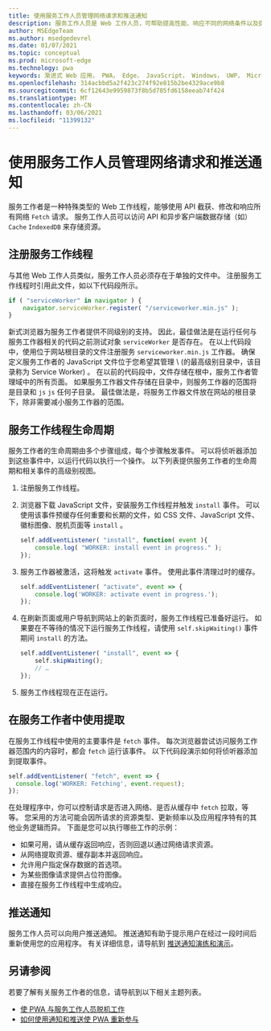 ```yaml
---
title: 使用服务工作人员管理网络请求和推送通知
description: 服务工作人员是 Web 工作人员，可帮助提高性能、响应不同的网络条件以及提高与 Web 应用程序的连接性。
author: MSEdgeTeam
ms.author: msedgedevrel
ms.date: 01/07/2021
ms.topic: conceptual
ms.prod: microsoft-edge
ms.technology: pwa
keywords: 渐进式 Web 应用， PWA， Edge， JavaScript， Windows， UWP， Microsoft Store
ms.openlocfilehash: 314acbbd5a2f423c274f92e815b2be4329ace9b8
ms.sourcegitcommit: 6cf12643e9959873f8b5d785fd6158eeab74f424
ms.translationtype: MT
ms.contentlocale: zh-CN
ms.lasthandoff: 03/06/2021
ms.locfileid: "11399132"
---
```

# <a name="use-service-workers-to-manage-network-requests-and-push-notifications"></a>使用服务工作人员管理网络请求和推送通知

服务工作者是一种特殊类型的 Web 工作线程，能够使用 API 截获、修改和响应所有网络 `Fetch` 请求。  服务工作人员可以访问 API 和异步客户端数据存储（如） `Cache` `IndexedDB` 来存储资源。  

## <a name="registering-a-service-worker"></a>注册服务工作线程  

与其他 Web 工作人员类似，服务工作人员必须存在于单独的文件中。 注册服务工作线程时引用此文件，如以下代码段所示。  

```javascript
if ( "serviceWorker" in navigator ) {
    navigator.serviceWorker.register( "/serviceworker.min.js" );
}
```  

新式浏览器为服务工作者提供不同级别的支持。 因此，最佳做法是在运行任何与服务工作器相关的代码之前测试对象 `serviceWorker` 是否存在。 在以上代码段中，使用位于网站根目录的文件注册服务 `serviceworker.min.js` 工作器。 确保定义服务工作者的 JavaScript 文件位于您希望其管理 \ (的最高级别目录中，该目录称为 Service Worker\) 。  在以前的代码段中，文件存储在根中，服务工作者管理域中的所有页面。 如果服务工作器文件存储在目录中，则服务工作器的范围将是目录和 `js` `js` 任何子目录。  最佳做法是，将服务工作器文件放在网站的根目录下，除非需要减小服务工作器的范围。  

## <a name="the-service-worker-lifecycle"></a>服务工作线程生命周期  

服务工作者的生命周期由多个步骤组成，每个步骤触发事件。 可以将侦听器添加到这些事件中，以运行代码以执行一个操作。 以下列表提供服务工作者的生命周期和相关事件的高级别视图。 

1.  注册服务工作线程。  
1.  浏览器下载 JavaScript 文件，安装服务工作线程并触发 `install` 事件。 可以使用该事件预缓存任何重要和长期的文件，如 CSS 文件、JavaScript 文件、徽标图像、脱机页面等 `install` 。  
    
    ```javascript
    self.addEventListener( "install", function( event ){
        console.log( "WORKER: install event in progress." );
    });
    ```  
    
1.  服务工作器被激活，这将触发 `activate` 事件。  使用此事件清理过时的缓存。  
    
    ```javascript
    self.addEventListener( "activate", event => {
        console.log('WORKER: activate event in progress.');
    });
    ```  
    
1.  在刷新页面或用户导航到网站上的新页面时，服务工作线程已准备好运行。 如果要在不等待的情况下运行服务工作线程，请使用 `self.skipWaiting()` 事件期间 `install` 的方法。  
    
    ```javascript
    self.addEventListener( "install", event => {
        self.skipWaiting();
        // …
    });
    ```
    
1.  服务工作线程现在正在运行。     
    
## <a name="using-fetch-in-service-workers"></a>在服务工作者中使用提取  

在服务工作线程中使用的主要事件是 `fetch` 事件。  每次浏览器尝试访问服务工作器范围内的内容时，都会 `fetch` 运行该事件。 以下代码段演示如何将侦听器添加到提取事件。  

```javascript
self.addEventListener( "fetch", event => {
  console.log('WORKER: Fetching', event.request);
});
```  

在处理程序中，你可以控制请求是否进入网络、是否从缓存中 `fetch` 拉取，等等。  您采用的方法可能会因所请求的资源类型、更新频率以及应用程序特有的其他业务逻辑而异。  下面是您可以执行哪些工作的示例：  

*   如果可用，请从缓存返回响应，否则回退以通过网络请求资源。  
*   从网络提取资源、缓存副本并返回响应。
*   允许用户指定保存数据的首选项。 
*   为某些图像请求提供占位符图像。  
*   直接在服务工作线程中生成响应。  
    
## <a name="push-notifications"></a>推送通知  

服务工作人员可以向用户推送通知。 推送通知有助于提示用户在经过一段时间后重新使用您的应用程序。 有关详细信息，请导航到 [推送通知演练和演示][AzurewebsitesWebpushdemo]。  

## <a name="see-also"></a>另请参阅  

若要了解有关服务工作者的信息，请导航到以下相关主题列表。  

*   [使 PWA 与服务工作人员脱机工作][MDNPwasMakingOfflineServiceWorkers]  
*   [如何使用通知和推送使 PWA 重新参与][MDNPwasMakeReengageablesingNotificationsPush]  
    
<!-- links -->  

[AzurewebsitesWebpushdemo]: https://webpushdemo.azurewebsites.net "Web 推送通知| Microsoft Edge 演示"  

[MDNPwasMakingOfflineServiceWorkers]: https://developer.mozilla.org/docs/Web/Progressive_web_apps/Offline_Service_workers "使 PWA 与服务工作人员脱机工作 - PWA |MDN"  
[MDNPwasMakeReengageablesingNotificationsPush]: https://developer.mozilla.org/docs/Web/Progressive_web_apps/Re-engageable_Notifications_Push "如何使用通知和推送通知使 PWA 重新参与 - PWA |MDN"  
